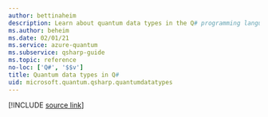 ```yaml
---
author: bettinaheim
description: Learn about quantum data types in the Q# programming language.
ms.author: beheim
ms.date: 02/01/21
ms.service: azure-quantum
ms.subservice: qsharp-guide
ms.topic: reference
no-loc: ['Q#', '$$v']
title: Quantum data types in Q#
uid: microsoft.quantum.qsharp.quantumdatatypes
---
```


<!---
# Quantum data types in Q#
-->

[!INCLUDE [source link](~/includes/qsharp-language/Specifications/Language/4_TypeSystem/QuantumDataTypes.md)]